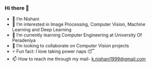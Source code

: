 ### Hi there 👋

<!-- 
**NishaniKasineshan/NishaniKasineshan** is a ✨ _special_ ✨ repository because its `README.md` (this file) appears on your GitHub profile.

Here are some ideas to get you started:-->

- 👋 I’m Nishani 
- 👀 I’m interested in Image Processing, Computer Vision, Machine Learning and Deep Learning
- 🌱 I’m currently learning Computer Engineering at University Of Peradeniya
- 💞️ I’m looking to collaborate on Computer Vision projects
- ⚡ Fun fact: I love taking power naps 😴 
- 📫 How to reach me through my mail- k.nishani1999@gmail.com 

<!-- <a href="https://github.com/iampawan">
  <img align="center" src="https://github-readme-stats.vercel.app/api/top-langs/?username=NishaniKasineshan&theme=dark&hide_langs_below=1" />
</a>
<a href="https://github.com/iampawan">
 <img align="center" src="https://github-readme-stats.vercel.app/api?username=NishaniKasineshan&show_icons=true&theme=dark&line_height=27" alt="Nishani's github stats"/>
</a> -->

